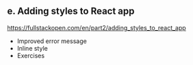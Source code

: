 ## e. Adding styles to React app
https://fullstackopen.com/en/part2/adding_styles_to_react_app

- Improved error message
- Inline style
- Exercises
